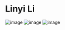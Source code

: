 # Linyi Li
![image](https://github.com/linyilily/ECE444-F2023-Assignment1/assets/71032637/fa12bb29-3bec-4394-b6f5-96b66ffe7776)
![image](https://github.com/linyilily/ECE444-F2023-Assignment1/assets/71032637/d7177bfe-fafd-47ee-ba6e-503f639d6ab5)
![image](https://github.com/linyilily/ECE444-F2023-Assignment1/assets/71032637/424fa452-4eab-4281-98e3-6aed7a84cfa3)
